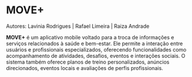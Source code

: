 # MOVE+

Autores: Lavinia Rodrigues | Rafael Limeira | Raiza Andrade

**MOVE+** é um aplicativo mobile voltado para a troca de informações e serviços relacionados à saúde e bem-estar. Ele permite a interação entre usuários e profissionais especializados, oferecendo funcionalidades como acompanhamento de atividades, desafios, eventos e interações sociais. O sistema também oferece planos de treino personalizados, anúncios direcionados, eventos locais e avaliações de perfis profissionais.
